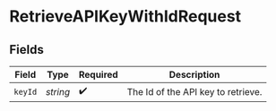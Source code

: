 # RetrieveAPIKeyWithIdRequest


## Fields

| Field                              | Type                               | Required                           | Description                        |
| ---------------------------------- | ---------------------------------- | ---------------------------------- | ---------------------------------- |
| `keyId`                            | *string*                           | :heavy_check_mark:                 | The Id of the API key to retrieve. |